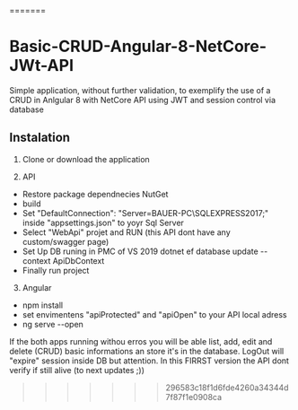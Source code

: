 
=======
# Basic-CRUD-Angular-8-NetCore-JWt-API
Simple application, without further validation, to exemplify the use of a CRUD in Anlgular 8 with NetCore API using JWT and session control via database

## Instalation
1. Clone or download the application

2. API
- Restore package dependnecies NutGet
- build
- Set "DefaultConnection": "Server=BAUER-PC\\SQLEXPRESS2017;" inside "appsettings.json" to yoyr Sql Server
- Select "WebApi" projet and RUN (this API dont have any custom/swagger page)
- Set Up DB runing in PMC of VS 2019 dotnet ef database update --context ApiDbContext
- Finally run project

3. Angular
- npm install
- set envimentens "apiProtected" and "apiOpen" to your API local adress 
- ng serve --open

If the both apps running withou erros you will be able list, add, edit and delete (CRUD) basic informations an store it's in the database. LogOut will "expire" session inside DB but attention. In this FIRRST version the API dont verify if still alive (to next updates ;))
>>>>>>> 296583c18f1d6fde4260a34344d7f87f1e0908ca

